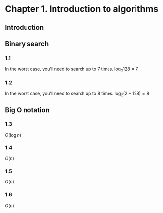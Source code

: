 # Chapter 1. Introduction to algorithms
## Introduction
## Binary search
### 1.1
In the worst case, you'll need to search up to 7 times.
$\log_2 128 = 7$

### 1.2
In the worst case, you'll need to search up to 8 times.
$\log_2 (2*128) = 8$

## Big O notation
### 1.3
$O(\log n)$

### 1.4
$O(n)$

### 1.5
$O(n)$

### 1.6
$O(n)$